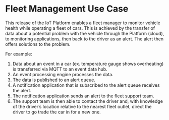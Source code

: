# Fleet Management Use Case
 This release of the IoT Platform enables a fleet manager to monitor vehicle health while operating a fleet of cars. This is achieved by the transfer of data about a potential problem with the vehicle through the Platform (cloud), to monitoring applications, then back to the driver as an alert. The alert then offers solutions to the problem.

For example:
1. Data about an event in a car (ex. temperature gauge shows overheating) is transferred via MQTT to an event data hub.
3. An event processing engine processes the data.
4. The data is published to an alert queue.
5. A notification application that is subscribed to the alert queue receives the alert.
7. The notification application sends an alert to the fleet support team.
8. The support team is then able to contact the driver and, with knowledge of the driver’s location relative to the nearest fleet outlet, direct the driver to go trade the car in for a new one.